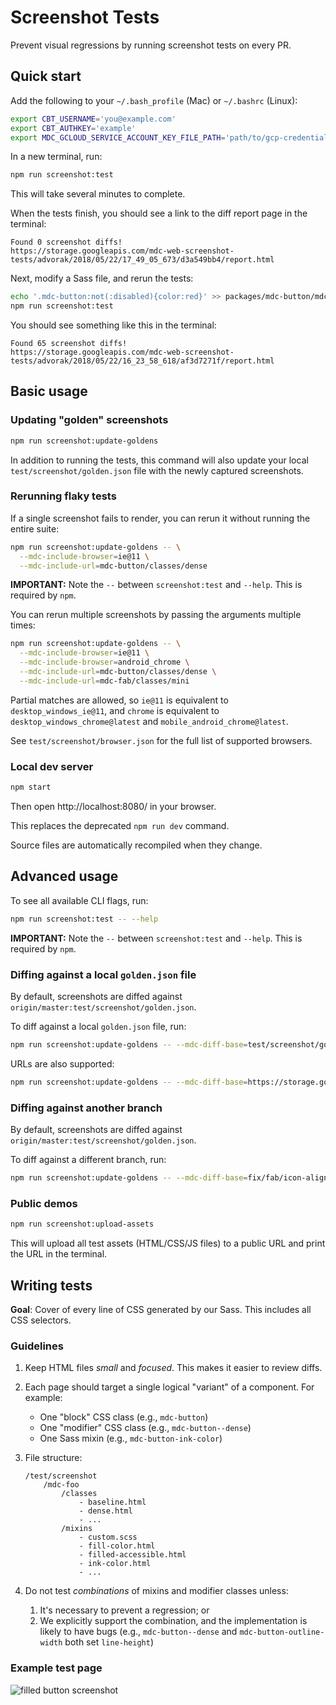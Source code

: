 # Screenshot Tests

Prevent visual regressions by running screenshot tests on every PR.

## Quick start

Add the following to your `~/.bash_profile` (Mac) or `~/.bashrc` (Linux):

```bash
export CBT_USERNAME='you@example.com'
export CBT_AUTHKEY='example'
export MDC_GCLOUD_SERVICE_ACCOUNT_KEY_FILE_PATH='path/to/gcp-credentials.json'
```

In a new terminal, run:

```bash
npm run screenshot:test
```

This will take several minutes to complete.

When the tests finish, you should see a link to the diff report page in the terminal:

```
Found 0 screenshot diffs!
https://storage.googleapis.com/mdc-web-screenshot-tests/advorak/2018/05/22/17_49_05_673/d3a549bb4/report.html
```

Next, modify a Sass file, and rerun the tests:

```bash
echo '.mdc-button:not(:disabled){color:red}' >> packages/mdc-button/mdc-button.scss
npm run screenshot:test
```

You should see something like this in the terminal:

```
Found 65 screenshot diffs!
https://storage.googleapis.com/mdc-web-screenshot-tests/advorak/2018/05/22/16_23_58_618/af3d7271f/report.html
```

## Basic usage

### Updating "golden" screenshots

```bash
npm run screenshot:update-goldens
```

In addition to running the tests, this command will also update your local `test/screenshot/golden.json` file with the 
newly captured screenshots.

### Rerunning flaky tests

If a single screenshot fails to render, you can rerun it without running the entire suite:

```bash
npm run screenshot:update-goldens -- \
  --mdc-include-browser=ie@11 \
  --mdc-include-url=mdc-button/classes/dense
```

**IMPORTANT:** Note the `--` between `screenshot:test` and `--help`. This is required by `npm`.

You can rerun multiple screenshots by passing the arguments multiple times:

```bash
npm run screenshot:update-goldens -- \
  --mdc-include-browser=ie@11 \
  --mdc-include-browser=android_chrome \
  --mdc-include-url=mdc-button/classes/dense \
  --mdc-include-url=mdc-fab/classes/mini
```

Partial matches are allowed, so `ie@11` is equivalent to `desktop_windows_ie@11`, and `chrome` is equivalent to 
`desktop_windows_chrome@latest` and `mobile_android_chrome@latest`.

See `test/screenshot/browser.json` for the full list of supported browsers.

### Local dev server

```bash
npm start
```

Then open http://localhost:8080/ in your browser.

This replaces the deprecated `npm run dev` command.

Source files are automatically recompiled when they change.

## Advanced usage

To see all available CLI flags, run:

```bash
npm run screenshot:test -- --help
```

**IMPORTANT:** Note the `--` between `screenshot:test` and `--help`. This is required by `npm`.

### Diffing against a local `golden.json` file

By default, screenshots are diffed against `origin/master:test/screenshot/golden.json`.

To diff against a local `golden.json` file, run:

```bash
npm run screenshot:update-goldens -- --mdc-diff-base=test/screenshot/golden.json
```

URLs are also supported:

```bash
npm run screenshot:update-goldens -- --mdc-diff-base=https://storage.googleapis.com/mdc-web-screenshot-tests/advorak/2018/05/22/17_34_19_887/c8c29033e/golden.json
```

### Diffing against another branch

By default, screenshots are diffed against `origin/master:test/screenshot/golden.json`.

To diff against a different branch, run:

```bash
npm run screenshot:update-goldens -- --mdc-diff-base=fix/fab/icon-alignment-ie11
```
### Public demos

```bash
npm run screenshot:upload-assets
```

This will upload all test assets (HTML/CSS/JS files) to a public URL and print the URL in the terminal.

## Writing tests

**Goal**: Cover of every line of CSS generated by our Sass. This includes all CSS selectors.

### Guidelines

1.  Keep HTML files _small_ and _focused_. This makes it easier to review diffs.

2.  Each page should target a single logical "variant" of a component. For example:
    - One "block" CSS class (e.g., `mdc-button`)
    - One "modifier" CSS class (e.g., `mdc-button--dense`)
    - One Sass mixin (e.g., `mdc-button-ink-color`)

3.  File structure:

        /test/screenshot
            /mdc-foo
                /classes
                    - baseline.html
                    - dense.html
                    - ...
                /mixins
                    - custom.scss
                    - fill-color.html
                    - filled-accessible.html
                    - ink-color.html
                    - ...

4.  Do not test _combinations_ of mixins and modifier classes unless:
    1. It's necessary to prevent a regression; or
    2. We explicitly support the combination, and the implementation is likely to have bugs (e.g., `mdc-button--dense` and `mdc-button-outline-width` both set `line-height`)

### Example test page

![filled button screenshot](https://user-images.githubusercontent.com/409245/40395978-7f3e0476-5ddf-11e8-9262-eb0dfacb05e5.png)
